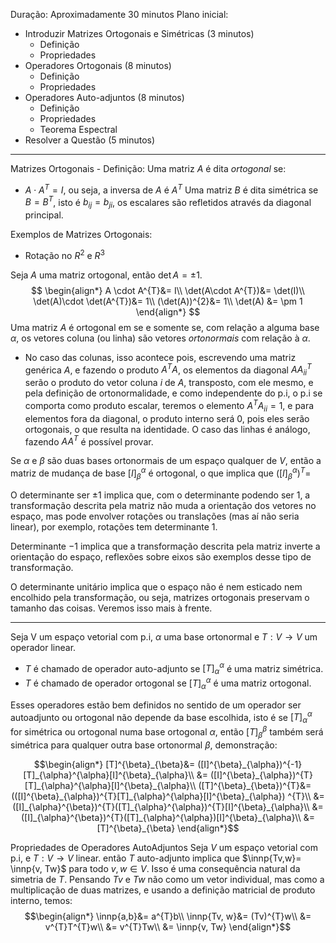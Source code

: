Duração: Aproximadamente $30$ minutos
Plano inicial:
- Introduzir Matrizes Ortogonais e Simétricas (3 minutos)
	- Definição
	- Propriedades
- Operadores Ortogonais (8 minutos)
	- Definição
	- Propriedades
- Operadores Auto-adjuntos (8 minutos)
	- Definição
	- Propriedades
	- Teorema Espectral 
- Resolver a Questão (5 minutos)
___
Matrizes Ortogonais - Definição:
Uma matriz $A$ é dita *ortogonal* se:
- $A \cdot A^{T}=I$, ou seja, a inversa de $A$ é $A^{T}$
Uma matriz $B$ é dita simétrica se $B = B^{T}$, isto é $b_{ij}=b_{ji}$, os escalares são refletidos através da diagonal principal.

Exemplos de Matrizes Ortogonais:
- Rotação no $R^{2}$ e $R^{3}$

Seja $A$ uma matriz ortogonal, então $\det{A} = \pm 1$.
$$
\begin{align*}
A \cdot A^{T}&= I\\
\det(A\cdot A^{T})&= \det(I)\\
\det(A)\cdot \det(A^{T})&= 1\\
(\det(A))^{2}&= 1\\
\det(A) &= \pm 1
\end{align*}
$$
Uma matriz $A$ é ortogonal em se e somente se, com relação a alguma base $\alpha$, os vetores coluna (ou linha) são vetores *ortonormais* com relação à $\alpha$.
- No caso das colunas, isso acontece pois, escrevendo uma matriz genérica $A$, e fazendo o produto $A^{T}A$, os elementos da diagonal $AA^{T}_{ii}$ serão o produto do vetor coluna $i$ de $A$, transposto, com ele mesmo, e pela definição de ortonormalidade, e como independente do p.i, o p.i se comporta como produto escalar, teremos o elemento $A^{T}A_{ii}= 1$, e para elementos fora da diagonal, o produto interno será $0$, pois eles serão ortogonais, o que resulta na identidade. O caso das linhas é análogo, fazendo $AA^{T}$ é possível provar.

Se $\alpha$ e $\beta$ são duas bases ortonormais de um espaço qualquer de $V$, então a matriz de mudança de base $[I]^{\alpha}_{\beta}$ é ortogonal, o que implica que $([I]^{\alpha}_{\beta})^{T}=$

O determinante ser $\pm 1$ implica que, com o determinante podendo ser $1$, a transformação descrita pela matriz não muda a orientação dos vetores no espaço, mas pode envolver rotações ou translações (mas aí não seria linear), por exemplo, rotações tem determinante $1$.

Determinante $-1$ implica que a transformação descrita pela matriz inverte a orientação do espaço, reflexões sobre eixos são exemplos desse tipo de transformação.

O determinante unitário implica que o espaço não é nem esticado nem encolhido pela transformação, ou seja, matrizes ortogonais preservam o tamanho das coisas. Veremos isso mais à frente.

____
Seja V um espaço vetorial com p.i, $\alpha$ uma base ortonormal e $T:V \rightarrow V$ um operador linear.
- $T$ é chamado de operador auto-adjunto se $[T]^{\alpha}_{\alpha}$ é uma matriz simétrica.
- $T$ é chamado de operador ortogonal se $[T]^{\alpha}_{\alpha}$ é uma matriz ortogonal.

Esses operadores estão bem definidos no sentido de um operador ser autoadjunto ou ortogonal não depende da base escolhida, isto é se $[T]_{\alpha}^{\alpha}$ for simétrica ou ortogonal numa base ortogonal $\alpha$, então $[T]^{\beta}_{\beta}$ também será simétrica para qualquer outra base ortonormal $\beta$, demonstração:

$$\begin{align*}
[T]^{\beta}_{\beta}&= ([I]^{\beta}_{\alpha})^{-1}[T]_{\alpha}^{\alpha}[I]^{\beta}_{\alpha}\\
&= ([I]^{\beta}_{\alpha})^{T}[T]_{\alpha}^{\alpha}[I]^{\beta}_{\alpha}\\
([T]^{\beta}_{\beta})^{T}&=(([I]^{\beta}_{\alpha})^{T}[T]_{\alpha}^{\alpha}[I]^{\beta}_{\alpha}) ^{T}\\
&= ([I]_{\alpha}^{\beta})^{T}([T]_{\alpha}^{\alpha})^{T}[I]^{\beta}_{\alpha}\\
&= ([I]_{\alpha}^{\beta})^{T}([T]_{\alpha}^{\alpha})[I]^{\beta}_{\alpha}\\
&= [T]^{\beta}_{\beta}
\end{align*}$$

Propriedades de Operadores AutoAdjuntos
Seja $V$ um espaço vetorial com p.i, e $T:V \rightarrow V$ linear. então $T$ auto-adjunto implica que $\innp{Tv,w}= \innp{v, Tw}$ para todo $v,w \in V$. Isso é uma consequência natural da simetria de $T$.
Pensando $Tv$ e $Tw$ não como um vetor individual, mas como a multiplicação de duas matrizes, e usando a definição matricial de produto interno, temos:
$$\begin{align*}
\innp{a,b}&= a^{T}b\\
\innp{Tv, w}&= (Tv)^{T}w\\
&= v^{T}T^{T}w\\
&= v^{T}Tw\\
&= \innp{v, Tw}
\end{align*}$$

